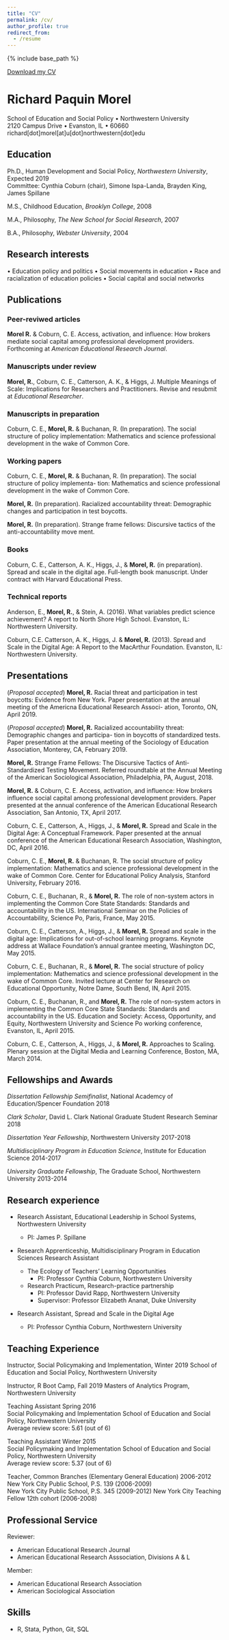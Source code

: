 ```yaml
---
title: "CV"
permalink: /cv/
author_profile: true
redirect_from:
  - /resume
---
```


{% include base_path %}

[Download my CV](http://ramorel.github.io/files/paquin_morel_cv.pdf)

# Richard Paquin Morel
School of Education and Social Policy • Northwestern University  
2120 Campus Drive • Evanston, IL • 60660  
richard[dot]morel[at]u[dot]northwestern[dot]edu  

## Education

Ph.D., Human Development and Social Policy, *Northwestern
University*,  Expected 2019  
Committee: Cynthia Coburn (chair), Simone Ispa-Landa, Brayden King,
James Spillane

M.S., Childhood Education, *Brooklyn College*, 2008

M.A., Philosophy, *The New School for Social Research*, 2007

B.A., Philosophy, *Webster University*, 2004

## Research interests

• Education policy and politics
• Social movements in education
• Race and racialization of education policies
• Social capital and social networks

## Publications

### Peer-reviwed articles

**Morel R.** & Coburn, C. E. Access, activation, and influence:
How brokers mediate social capital among professional development
providers. Forthcoming at *American Educational Research Journal*.

### Manuscripts under review

**Morel, R.**, Coburn, C. E., Catterson, A. K., & Higgs, J.
Multiple Meanings of Scale: Implications for Researchers and
Practitioners. Revise and resubmit at *Educational Researcher*.

### Manuscripts in preparation

Coburn, C. E., **Morel, R.** & Buchanan, R. (In preparation).
The social structure of policy implementation: Mathematics and science
professional development in the wake of Common Core.

### Working papers


Coburn, C. E., **Morel, R.** & Buchanan, R. (In preparation). The social structure of policy implementa- tion: Mathematics and science professional development in the wake of Common Core.

**Morel, R.** (In preparation). Racialized accountability threat: Demographic changes and participation in test boycotts.

**Morel, R.** (In preparation). Strange frame fellows: Discursive tactics of the anti-accountability move ment.

### Books

Coburn, C. E., Catterson, A. K., Higgs, J., & **Morel, R.** (in
preparation). Spread and scale in the digital age. Full-length book
manuscript. Under contract with Harvard Educational Press.

### Technical reports

Anderson, E., **Morel, R.**, & Stein, A. (2016). What variables
predict science achievement? A report to North Shore High School.
Evanston, IL: Northwestern University.

Coburn, C.E. Catterson, A. K., Higgs, J. & **Morel, R.** (2013).
Spread and Scale in the Digital Age: A Report to the MacArthur
Foundation. Evanston, IL: Northwestern University.

## Presentations


(_Proposal accepted_) **Morel, R.** Racial threat and participation in test boycotts: Evidence from New York. Paper presentation at the annual meeting of the Americna Educational Research Associ- ation, Toronto, ON, April 2019.

(_Proposal accepted_) **Morel, R.** Racialized accountability threat: Demographic changes and participa- tion in boycotts of standardized tests. Paper presentation at the annual meeting of the Sociology of Education Association, Monterey, CA, February 2019.

**Morel, R.** Strange Frame Fellows: The Discursive Tactics of
Anti-Standardized Testing Movement. Referred roundtable at the Annual
Meeting of the American Sociological Association, Philadelphia, PA,
August, 2018.

**Morel, R.** & Coburn, C. E. Access, activation, and influence:
How brokers influence social capital among professional development
providers. Paper presented at the annual conference of the American
Educational Research Association, San Antonio, TX, April 2017.

Coburn, C. E., Catterson, A., Higgs, J., & **Morel, R.** Spread
and Scale in the Digital Age: A Conceptual Framework. Paper presented at
the annual conference of the American Educational Research Association,
Washington, DC, April 2016.

Coburn, C. E., **Morel, R.** & Buchanan, R. The social structure
of policy implementation: Mathematics and science professional
development in the wake of Common Core. Center for Educational Policy
Analysis, Stanford University, February 2016.

Coburn, C. E., Buchanan, R., & **Morel, R.** The role of
non-system actors in implementing the Common Core State Standards:
Standards and accountability in the US. International Seminar on the
Policies of Accountability, Science Po, Paris, France, May 2015.

Coburn, C. E., Catterson, A., Higgs, J., & **Morel, R.** Spread
and scale in the digital age: Implications for out-of-school learning
programs. Keynote address at Wallace Foundation’s annual grantee
meeting, Washington DC, May 2015.

Coburn, C. E., Buchanan, R., & **Morel, R.** The social
structure of policy implementation: Mathematics and science professional
development in the wake of Common Core. Invited lecture at Center for
Research on Educational Opportunity, Notre Dame, South Bend, IN, April
2015.

Coburn, C. E., Buchanan, R., and **Morel, R.** The role of
non-system actors in implementing the Common Core State Standards:
Standards and accountability in the US. Education and Society: Access,
Opportunity, and Equity, Northwestern University and Science Po working
conference, Evanston, IL, April 2015.

Coburn, C. E., Catterson, A., Higgs, J., & **Morel, R.**
Approaches to Scaling. Plenary session at the Digital Media and Learning
Conference, Boston, MA, March 2014.

## Fellowships and Awards

*Dissertation Fellowship Semifinalist*, National Academcy of
Education/Spencer Foundation 2018

*Clark Scholar*, David L. Clark National Graduate Student Research
Seminar 2018

*Dissertation Year Fellowship*, Northwestern University 2017-2018

*Multidisciplinary Program in Education Science*, Institute for
Education Science 2014-2017

*University Graduate Fellowship*, The Graduate School, Northwestern
University 2013-2014

## Research experience

- Research Assistant, Educational Leadership in School Systems, Northwestern University
  - PI: James P. Spillane

- Research Apprenticeship, Multidisciplinary Program in Education Sciences Research Assistant
  - The Ecology of Teachers’ Learning Opportunities
    - PI: Professor Cynthia Coburn, Northwestern University 
  - Research Practicum, Research-practice partnership
    - PI: Professor David Rapp, Northwestern University
    - Supervisor: Professor Elizabeth Ananat, Duke University
  
- Research Assistant, Spread and Scale in the Digital Age
  - PI: Professor Cynthia Coburn, Northwestern University

## Teaching Experience

Instructor, Social Policymaking and Implementation, Winter 2019
School of Education and Social Policy, Northwestern University

Instructor, R Boot Camp, Fall 2019
Masters of Analytics Program, Northwestern University

Teaching Assistant Spring 2016  
Social Policymaking and Implementation
School of Education and Social Policy, Northwestern University  
Average review score: 5.61 (out of 6)

Teaching Assistant Winter 2015  
  Social Policymaking and Implementation 
  School of Education and Social Policy, Northwestern University  
  Average review score: 5.37 (out of 6)

Teacher, Common Branches (Elementary General Education) 2006-2012  
  New York City Public School, P.S. 139 (2006-2009)  
  New York City Public School, P.S. 345 (2009-2012) 
  New York City Teaching Fellow 12th cohort (2006-2008)

## Professional Service

Reviewer:

  - American Educational Research Journal
  - American Educational Research Asssociation, Divisions A & L

Member:

  - American Educational Research Association
  - American Sociological Association

## Skills

  - R, Stata, Python, Git, SQL
